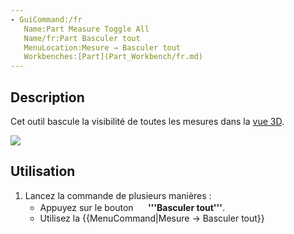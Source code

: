 ```yaml
---
- GuiCommand:/fr
   Name:Part Measure Toggle All
   Name/fr:Part Basculer tout
   MenuLocation:Mesure → Basculer tout
   Workbenches:[Part](Part_Workbench/fr.md)
---
```



</div>

## Description

Cet outil bascule la visibilité de toutes les mesures dans la [vue 3D](3D_view/fr.md).

![](images/MeasureLinear3DandDelta1.PNG )

## Utilisation

1.  Lancez la commande de plusieurs manières :
    -   Appuyez sur le bouton **<img src=images/Part_Measure_Toggle_All.svg style="width:16px"> '''Basculer tout'''**.
    -   Utilisez la {{MenuCommand|Mesure → Basculer tout}}








 
